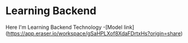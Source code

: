 # Learning Backend

Here I'm Learning Backend Technology
-[Model link] (https://app.eraser.io/workspace/gSaHPLXof8XdaFDrtxHs?origin=share)

